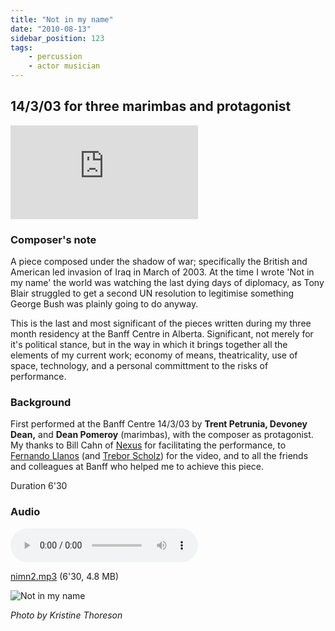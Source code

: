 ```yaml
---
title: "Not in my name"
date: "2010-08-13"
sidebar_position: 123
tags:
    - percussion
    - actor musician
---
```

## 14/3/03 for three marimbas and protagonist

<iframe class="youtube-video" src="https://www.youtube.com/embed/rhoeNuYNdwc" title="YouTube video player" frameBorder="0" allow="accelerometer; autoplay; clipboard-write; encrypted-media; gyroscope; picture-in-picture; web-share" referrerpolicy="strict-origin-when-cross-origin" allowFullScreen></iframe>

### Composer's note

A piece composed under the shadow of war; specifically the British and American led invasion of Iraq in March of 2003. At the time I wrote 'Not in my name' the world was watching the last dying days of diplomacy, as Tony Blair struggled to get a second UN resolution to legitimise something George Bush was plainly going to do anyway.

This is the last and most significant of the pieces written during my three month residency at the Banff Centre in Alberta. Significant, not merely for it's political stance, but in the way in which it brings together all the elements of my current work; economy of means, theatricality, use of space, technology, and a personal committment to the risks of performance.

### Background

First performed at the Banff Centre 14/3/03 by **Trent Petrunia, Devoney Dean,** and **Dean Pomeroy** (marimbas), with the composer as protagonist. My thanks to Bill Cahn of [Nexus](http://www.nexuspercussion.com/) for facilitating the performance, to [Fernando Llanos](http://www.fllanos.com/) (and [Trebor Scholz](http://www.molodiez.org/)) for the video, and to all the friends and colleagues at Banff who helped me to achieve this piece.

Duration 6'30


### Audio

<audio controls>
  <source src="/nimn2.mp3"/>
</audio>

[nimn2.mp3](/nimn2.mp3) (6'30, 4.8 MB)


![](/img/nimn.jpg "Not in my name")

_Photo by Kristine Thoreson_
